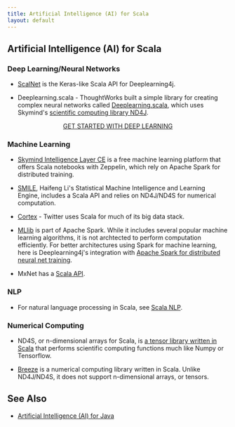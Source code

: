 ```yaml
---
title: Artificial Intelligence (AI) for Scala
layout: default
---
```


## Artificial Intelligence (AI) for Scala

### Deep Learning/Neural Networks

* [ScalNet](https://github.com/deeplearning4j/scalnet) is the Keras-like Scala API for Deeplearning4j. 

* Deeplearning.scala - ThoughtWorks built a simple library for creating complex neural networks called [Deeplearning.scala](https://github.com/ThoughtWorksInc/DeepLearning.scala), which uses Skymind's [scientific computing library ND4J](https://nd4j.org/).

<p align="center">
<a href="https://skymind.readme.io/v1.0.1/docs/quickstart" type="button" class="btn btn-lg btn-success" onClick="ga('send', 'event', ‘quickstart', 'click');">GET STARTED WITH DEEP LEARNING</a>
</p>

### Machine Learning 

* [Skymind Intelligence Layer CE](https://skymind.readme.io/v1.0.1/docs/quickstart) is a free machine learning platform that offers Scala notebooks with Zeppelin, which rely on Apache Spark for distributed training. 

* [SMILE](https://haifengl.github.io/smile/), Haifeng Li's Statistical Machine Intelligence and Learning Engine, includes a Scala API and relies on ND4J/ND4S for numerical computation. 

* [Cortex](https://cortex.twitter.com/) - Twitter uses Scala for much of its big data stack.

* [MLlib](http://spark.apache.org/mllib/) is part of Apache Spark. While it includes several popular machine learning algorithms, it is not archtected to perform computation efficiently. For better architectures using Spark for machine learning, here is Deeplearning4j's integration with [Apache Spark for distributed neural net training](https://deeplearning4j.org/spark).

* MxNet has a [Scala API](https://mxnet.incubator.apache.org/api/scala/index.html).

### NLP

* For natural language processing in Scala, see [Scala NLP](http://www.scalanlp.org/).

### Numerical Computing

* ND4S, or n-dimensional arrays for Scala, is [a tensor library written in Scala](https://github.com/deeplearning4j/nd4s) that performs scientific computing functions much like Numpy or Tensorflow. 

* [Breeze](https://github.com/scalanlp/breeze) is a numerical computing library written in Scala. Unlike ND4J/ND4S, it does not support n-dimensional arrays, or tensors. 

## See Also

* [Artificial Intelligence (AI) for Java](./java-ai)
